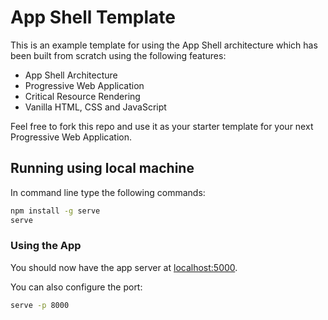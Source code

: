 # App Shell Template

This is an example template for using the App Shell architecture which has been built from scratch using the following features:

* App Shell Architecture
* Progressive Web Application
* Critical Resource Rendering
* Vanilla HTML, CSS and JavaScript

Feel free to fork this repo and use it as your starter template for your next Progressive Web Application.

## Running using local machine

In command line type the following commands:

```sh
npm install -g serve
serve
```

### Using the App

You should now have the app server at [localhost:5000](http://localhost:5000).

You can also configure the port:

```sh
serve -p 8000
```
